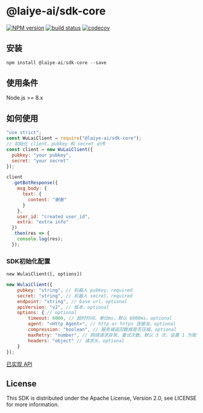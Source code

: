 # @laiye-ai/sdk-core

[![NPM version][npm-image]][npm-url]
[![build status][travis-image]][travis-url]
[![codecov][cov-image]][cov-url]

[npm-image]: https://img.shields.io/npm/v/@laiye-ai/sdk-core.svg?style=flat-square
[npm-url]: https://www.npmjs.com/package/@laiye-ai/sdk-core
[travis-image]: https://travis-ci.org/laiye-ai/wulai-openapi-sdk-nodejs.svg?branch=master
[travis-url]: https://travis-ci.org/laiye-ai/wulai-openapi-sdk-nodejs
[cov-image]: https://codecov.io/gh/laiye-ai/wulai-openapi-sdk-nodejs/branch/master/graph/badge.svg
[cov-url]: https://codecov.io/gh/laiye-ai/wulai-openapi-sdk-nodejs

## 安装

```js
npm install @laiye-ai/sdk-core --save
```

## 使用条件

Node.js >= 8.x

## 如何使用

```js
"use strict";
const WuLaiClient = require("@laiye-ai/sdk-core");
// 初始化 client，pubkey 和 secret 必传
const client = new WuLaiClient({
  pubkey: "your pubkey",
  secret: "your secret"
});

client
  .getBotResponse({
    msg_body: {
      text: {
        content: "谢谢"
      }
    },
    user_id: "created user_id",
    extra: "extra info"
  })
  .then(res => {
    console.log(res);
  });
```
### SDK初始化配置
`new WulaiClient([, options])`
```js
new WulaiClient({
    pubkey: "string", // 机器人 pubkey，required
    secret: "string", // 机器人 secret，required
    endpoint: "string", // base url，optional
    apiVersion: "v2", // 版本，optional
    options: { // optional
        timeout: 6000, // 超时时间，单位ms，默认 6000ms，optional
        agent: "<Http Agent>", // http or https 连接池，optional
        compression: "boolean", // 服务端返回数据是否压缩，optional
        maxRetry: "number", // 网络请求异常，重试次数，默认 3 次，设置 1 为取消，optional
        headers: "object" // 请求头，optional
    }
});
```

<a href="./docs/API.md">已实现 API</a>


## License

This SDK is distributed under the Apache License, Version 2.0, see LICENSE for more information.

